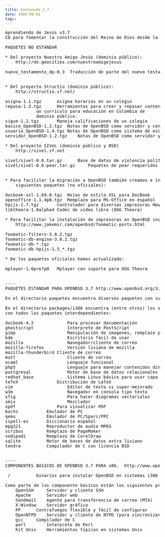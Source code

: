```yaml
---
title: Contenido_3_7
date: 2005-09-01
tags:
---
```

<pre>
Aprendiendo de Jesús v3.7
CD para fomentar la construcción del Reino de Dios desde la educación

PAQUETES NO ESTÁNDAR

* Del proyecto Nuestro Amigo Jesús (dominio público):
	http://de.geocities.com/nuestroamigojesus

nuevo_testamento_dp-0.3  Traducción de parte del nuevo testamento


* Del proyecto Structio (dominio público):
	http://structio.sf.net/

asigna-1.1.tgz		Asigna horarios en un colegio
repasa-1.3.tgz		Herramientas para crear y repasar contenidos. Incluye
			un currículo para educación en Colombia de 
			dominio público.
sigue-1.2.tgz		Maneja calificaciones de un colegio
basico_OpenBSD-1.2.tgz	Notas de OpenBSD como servidor y contrafuegos
usuario_OpenBSD-1.4.tgz	Notas de OpenBSD como sistema de escritorio
servidor_OpenBSD-1.2.tgz	Notas de OpenBSD como servidor y contrafuegos

* Del proyecto SIVeL (dominio público y BSD) 
	http://sivel.sf.net

sivel/sivel-0.6.tar.gz		Base de datos de violencia política.  
sivel/sivel-0.6-pear.tar.gz 	Paquetes de pear requeridos
		

* Para facilitar la migración a OpenBSD también creamos e incluimos los 
	siguientes paquetes (no oficiales):

docbook-xsl-1.69.0.tgz  Hojas de estilo XSL para DocBook
openoffice-1.1.4p0.tgz	Remplazo para MS-Office en español
hpijs-1.7.tgz		Controlador para diversas impresoras Hewlett Packard
libtheora-1.0alpha4	Codec de video libre (OGG Theora)

* Para facilitar la instalación de impresoras en OpenBSD incluimos de
	http://www.jakemsr.com/openbsd/foomatic-ports.html   

foomatic-filters-3.0.2.tgz 
foomatic-db-engine-3.0.2.tgz 
foomatic-db-*.tgz 
foomatic-db-hpijs-1.5_*.tgz

* De los paquetes oficiales hemos actualizado:

mplayer-1.0pre7p0	Mplayer con soporte para OGG Theora


----
PAQUETES ESTÁNDAR PARA OPENBSD 3.7 http://www.openbsd.org/3.7_packages/i386.html

En el directorio paquetes encuentra diversos paquetes con sus dependencias

En el directorio packages/i386 encuentra (entre otros) los siguientes junto
con todos los paquetes interdependientes:

docbook-4.2             Para procesar documentación
ghostscript             Interprete de PostScript
gimp                    Manipulación de imagenes, remplazo para PhotoShop
kde                     Escritorio fácil de usar
mozilla                 Navegador/cliente de correo
mozilla-firefox         Versión liviana de mozilla
mozilla-thunderbird	Cliente de correo
mutt                    Cliente de correo
ocaml                   Lenguaje funcional
php5                    Lenguaje para manejar contenidos dinámicos en el web
postgresql              Motor de base de datos relacionales
redhat_base             Sistema Linux básico para usar capa de emulación Linux
teTeX		        Distribución de LaTeX
vim                     Editor de texto vi super-mejorado
w3m                     Navegador en consola tipo texto
xfig                    Para hacer diagramas vectoriales
xmix                    Mezclador
xpdf		        Para visualizar PDF
bochs			Emulador de PC
qemu			Emulador de PC/Sparc/PPC
ispell-es		Diccionario español
mpg321			Reproductor de audio MPEG
scribus			Remplazo de PageMaker
sodipodi		Remplazo de CorelDraw
sqlite			Motor de bases de datos extra liviano
tendra			Compilador de C con licencia BSD


----
COMPONENTES BÁSICOS DE OPENBSD 3.7 PARA x86.  http://www.openbsd.org

 / 			binarios para instalar OpenBSD en sistemas i386

Como parte de los componente básicos están los siguientes programas auditados:
	OpenSSH		Servidor y cliente SSH
	Apache		Servidor web
	Sendmail	Agente para transferencia de correo (MTA)
	X-Window	Servidor gráfico
	PF		Contrafuegos flexible y fácil de configurar 
	OpenNTPD	Servidor y cliente de NTPD (para sincronizar tiempo)
	gcc		Compilador de C
	perl		Interprete de Perl	
	Kit Unix	Herramientas típicas en sistemas Unix
</pre>
